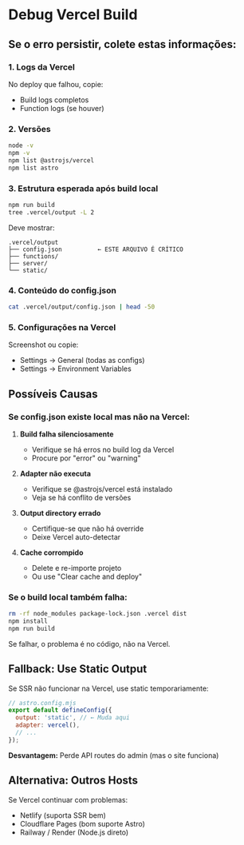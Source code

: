 # Debug Vercel Build

## Se o erro persistir, colete estas informações:

### 1. Logs da Vercel
No deploy que falhou, copie:
- Build logs completos
- Function logs (se houver)

### 2. Versões
```bash
node -v
npm -v
npm list @astrojs/vercel
npm list astro
```

### 3. Estrutura esperada após build local
```bash
npm run build
tree .vercel/output -L 2
```

Deve mostrar:
```
.vercel/output
├── config.json          ← ESTE ARQUIVO É CRÍTICO
├── functions/
├── server/
└── static/
```

### 4. Conteúdo do config.json
```bash
cat .vercel/output/config.json | head -50
```

### 5. Configurações na Vercel
Screenshot ou copie:
- Settings → General (todas as configs)
- Settings → Environment Variables

## Possíveis Causas

### Se config.json existe local mas não na Vercel:

1. **Build falha silenciosamente**
   - Verifique se há erros no build log da Vercel
   - Procure por "error" ou "warning"

2. **Adapter não executa**
   - Verifique se @astrojs/vercel está instalado
   - Veja se há conflito de versões

3. **Output directory errado**
   - Certifique-se que não há override
   - Deixe Vercel auto-detectar

4. **Cache corrompido**
   - Delete e re-importe projeto
   - Ou use "Clear cache and deploy"

### Se o build local também falha:

```bash
rm -rf node_modules package-lock.json .vercel dist
npm install
npm run build
```

Se falhar, o problema é no código, não na Vercel.

## Fallback: Use Static Output

Se SSR não funcionar na Vercel, use static temporariamente:

```js
// astro.config.mjs
export default defineConfig({
  output: 'static', // ← Muda aqui
  adapter: vercel(),
  // ...
});
```

**Desvantagem:** Perde API routes do admin (mas o site funciona)

## Alternativa: Outros Hosts

Se Vercel continuar com problemas:
- Netlify (suporta SSR bem)
- Cloudflare Pages (bom suporte Astro)
- Railway / Render (Node.js direto)

